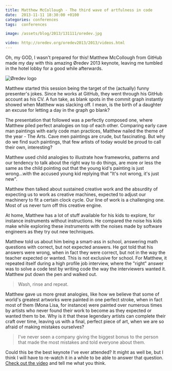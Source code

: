 ```yaml
---
title: Matthew McCollough - The third wave of artfulness in code
date:  2013-11-11 18:30:00 +0100
categories: conferences
tags:  conferences

image: /assets/blog/2013/131111/oredev.jpg

video: http://oredev.org/oredev2013/2013/videos.html
---
```


Oh, my GOD, I wasn't prepared for this! Matthew McCollough from GitHub made my
day with this amazing Øredev 2013 keynote, leaving me tumbled in the hotel lobby
for a good while afterwards.

![Øredev logo]({{page.image}})

Matthew started this session being the target of the (actually) funny presenter's
jokes. Since he works at GitHub, they went through his GitHub account as his CV. A
fun take, as blank spots in the commit graph instantly showed when Matthew was 
slacking off. I mean, is the birth of a daughter an excuse for letting a day in 
the graph go blank?

The presentation that followed was a perfectly composed one, where Matthew piled
perfect analogies on top of each other. Comparing early cave man paintings with
early code man practices, Matthew nailed the theme of the year - The Arts. Cave
men paintings are crude, but fascinating. But why do we find such paintings, that
few artists of today would be proud to call their own, interesting? 

Matthew used child analogies to illustrate how frameworks, patterns and our tendency
to talk about the right way to do things, are more or less the same as the child 
pointing out that the young kid's painting is just wrong...with the accused young
kid replying that "It's not wrong, it's just new".

Matthew then talked about sustained creative work and the absurdity of expecting us
to work as creative machines, expected to adjust our machinery to fit a certain
clock cycle. Our line of work is a challenging one. Most of us never turn off this
creative engine.

At home, Matthew has a lot of stuff available for his kids to explore, for instance
instruments without instructions. He compared the noise his kids make while exploring
these instruments with the noises made by software engineers as they try out new
techniques.

Matthew told us about him being a smart-ass in school, answering math questions
with correct, but not expected answers. He got told that his answers were wrong,
when in fact they were correct, but not in the way the teacher expected or wanted.
This is not exclusive for school. For Matthew, it repeated itself during a high
profile job interview, where the "right" answer was to solve a code test by
writing code the way the interviewers wanted it. Matthew put down the pen and
walked out.

> Wash, rinse and repeat.

Matthew gave us more great analogies, like how we believe that some of world's
greatest artworks were painted in one perfect stroke, when in fact most of them
(Mona Lisa, for instance) were painted over numerous times by artists who never
found their work to become as they expected or wanted them to be. Why is it that 
these legendary artists can complete their craft over time, leaving us with a
final, perfect piece of art, when we are so afraid of making mistakes ourselves?

> I've never seen a company giving the biggest bonus to the person that made the
most mistakes and told everyone about them.

Could this be the best keynote I've ever attended? It might as well be, but I
think I will have to re-watch it in a while to be able to answer that question.
[Check out the video]({{page.video}}) and tell me what you think.